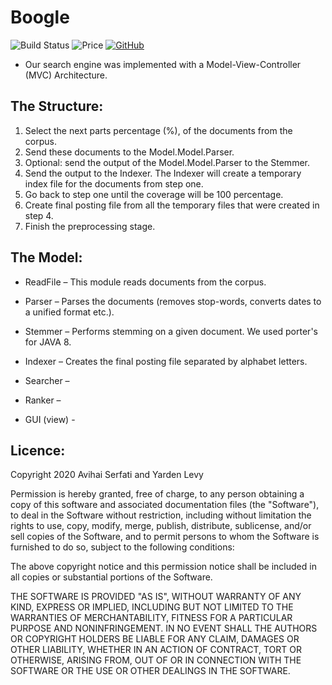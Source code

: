 # Boogle
![Build Status](https://travis-ci.org/lemire/JavaFastPFOR.png)
![Price](https://img.shields.io/badge/price-FREE-0098f7.svg)
[![GitHub](https://img.shields.io/github/license/nevoit/Automated-Messages.svg)](https://github.com/Serfati/The-LionKing-Maze/edit/master/LICENSE)


- Our search engine was implemented with a Model-View-Controller (MVC) Architecture.

The Structure:
-------------

1.	Select the next parts percentage (%), of the documents from the corpus.
2.	Send these documents to the Model.Model.Parser.
3.	Optional: send the output of the Model.Model.Parser to the Stemmer.
4.	Send the output to the Indexer. The Indexer will create a temporary index file for the documents from step one.
5.	Go back to step one until the coverage will be 100 percentage.
6.	Create final posting file from all the temporary files that were created in step 4.
7.	Finish the preprocessing stage.

The Model:
-------------
- ReadFile – This module reads documents from the corpus.

- Parser – Parses the documents (removes stop-words, converts dates to a unified format etc.).

- Stemmer – Performs stemming on a given document. We used porter's for JAVA 8.

- Indexer – Creates the final posting file separated by alphabet letters.

- Searcher – 

- Ranker –

- GUI (view) -


Licence:
-------------

Copyright 2020 Avihai Serfati and Yarden Levy

Permission is hereby granted, free of charge, to any person obtaining a copy of this software and associated documentation files (the "Software"), to deal in the Software without restriction, including without limitation the rights to use, copy, modify, merge, publish, distribute, sublicense, and/or sell copies of the Software, and to permit persons to whom the Software is furnished to do so, subject to the following conditions:

The above copyright notice and this permission notice shall be included in all copies or substantial portions of the Software.

THE SOFTWARE IS PROVIDED "AS IS", WITHOUT WARRANTY OF ANY KIND, EXPRESS OR IMPLIED, INCLUDING BUT NOT LIMITED TO THE WARRANTIES OF MERCHANTABILITY, FITNESS FOR A PARTICULAR PURPOSE AND NONINFRINGEMENT. IN NO EVENT SHALL THE AUTHORS OR COPYRIGHT HOLDERS BE LIABLE FOR ANY CLAIM, DAMAGES OR OTHER LIABILITY, WHETHER IN AN ACTION OF CONTRACT, TORT OR OTHERWISE, ARISING FROM, OUT OF OR IN CONNECTION WITH THE SOFTWARE OR THE USE OR OTHER DEALINGS IN THE SOFTWARE.
